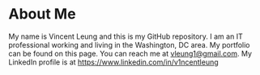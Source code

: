 # About Me
My name is Vincent Leung and this is my GitHub repository. I am an IT professional working and living in the Washington, DC area. My portfolio can be found on this page.
You can reach me at vleung1@gmail.com. 
My LinkedIn profile is at https://www.linkedin.com/in/v1ncentleung 
